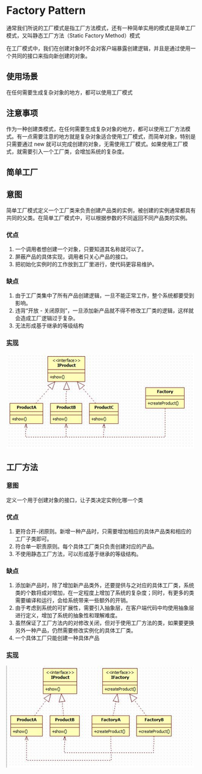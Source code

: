 # Factory Pattern

通常我们所说的工厂模式是指工厂方法模式，还有一种简单实用的模式是简单工厂模式，又叫静态工厂方法（Static Factory Method）模式

在工厂模式中，我们在创建对象时不会对客户端暴露创建逻辑，并且是通过使用一个共同的接口来指向新创建的对象。

## 使用场景

在任何需要生成复杂对象的地方，都可以使用工厂模式

## 注意事项

作为一种创建类模式，在任何需要生成复杂对象的地方，都可以使用工厂方法模式。有一点需要注意的地方就是复杂对象适合使用工厂模式，而简单对象，特别是只需要通过 new 就可以完成创建的对象，无需使用工厂模式。如果使用工厂模式，就需要引入一个工厂类，会增加系统的复杂度。

## 简单工厂

## 意图

简单工厂模式定义一个工厂类来负责创建产品类的实例，被创建的实例通常都具有共同的父类。在简单工厂模式中，可以根据参数的不同返回不同产品类的实例。

### 优点

1. 一个调用者想创建一个对象，只要知道其名称就可以了。
2. 屏蔽产品的具体实现，调用者只关心产品的接口。
3. 把初始化实例时的工作放到工厂里进行，使代码更容易维护。

### 缺点

1. 由于工厂类集中了所有产品创建逻辑，一旦不能正常工作，整个系统都要受到影响。
2. 违背“开放 - 关闭原则”，一旦添加新产品就不得不修改工厂类的逻辑，这样就会造成工厂逻辑过于复杂。
3. 无法形成基于继承的等级结构

### [实现](https://github.com/shiyangqin/Qinsy/tree/master/DesignPatterns/SimpleFactoryPattern)

<img src="img/SimpleFactoryPattern.jpg" width=500 />
 
## 工厂方法


### 意图

定义一个用于创建对象的接口，让子类决定实例化哪一个类

### 优点

1. 更符合开-闭原则。新增一种产品时，只需要增加相应的具体产品类和相应的工厂子类即可。
2. 符合单一职责原则。每个具体工厂类只负责创建对应的产品。
3. 不使用静态工厂方法，可以形成基于继承的等级结构。

### 缺点

1. 添加新产品时，除了增加新产品类外，还要提供与之对应的具体工厂类，系统类的个数将成对增加，在一定程度上增加了系统的复杂度；同时，有更多的类需要编译和运行，会给系统带来一些额外的开销。
2. 由于考虑到系统的可扩展性，需要引入抽象层，在客户端代码中均使用抽象层进行定义，增加了系统的抽象性和理解难度。
3. 虽然保证了工厂方法内的对修改关闭，但对于使用工厂方法的类，如果要更换另外一种产品，仍然需要修改实例化的具体工厂类。
4. 一个具体工厂只能创建一种具体产品

### [实现](https://github.com/shiyangqin/Qinsy/tree/master/DesignPatterns/FactoryMethodPattern)

<img src="img/FactoryMethodPattern.jpg" width=500 />
